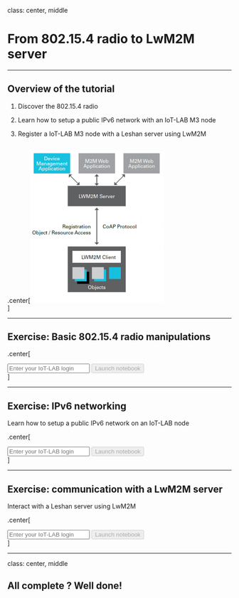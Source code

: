 class: center, middle

# From 802.15.4 radio to LwM2M server

---

## Overview of the tutorial

1. Discover the 802.15.4 radio

2. Learn how to setup a public IPv6 network with an IoT-LAB M3 node

3. Register a IoT-LAB M3 node with a Leshan server using LwM2M

<br/>
.center[<img src="images/leshan-overview.png" alt="" style="width: 300px;"/><br/>]

---

## Exercise: Basic 802.15.4 radio manipulations

.center[
<form class=notebook>
    <input class=login id="login_802154" type="text" oninput="check_login('login_802154', 'launcher_802154')" placeholder="Enter your IoT-LAB login">
    <input class=launcher id="launcher_802154" type="button" value="Launch notebook" onclick="open_notebook('login_802154', 'riot/networking/802.15.4.ipynb')" disabled>
</form>
]

---

## Exercise: IPv6 networking

Learn how to setup a public IPv6 network on an IoT-LAB node

.center[
<form class=notebook>
    <input class=login id="login_ipv6" type="text" oninput="check_login('login_ipv6', 'launcher_ipv6')" placeholder="Enter your IoT-LAB login">
    <input class=launcher id="launcher_ipv6" type="button" value="Launch notebook" onclick="open_notebook('login_ipv6', 'riot/networking/ipv6/ipv6.ipynb')" disabled>
</form>
]

---

## Exercise: communication with a LwM2M server

Interact with a Leshan server using LwM2M

.center[
<form class=notebook>
    <input class=login id="login_lwm2m" type="text" oninput="check_login('login_lwm2m', 'launcher_lwm2m')" placeholder="Enter your IoT-LAB login">
    <input class=launcher id="launcher_lwm2m" type="button" value="Launch notebook" onclick="open_notebook('login_lwm2m', 'riot/networking/lwm2m/lwm2m.ipynb')" disabled>
</form>
]

---

class: center, middle

## All complete ? Well done!
